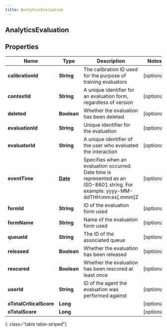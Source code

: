 ```yaml
---
title: AnalyticsEvaluation
---
```


## AnalyticsEvaluation

## Properties

| Name                    | Type                                     | Description                                                                                                                    | Notes      |
| ----------------------- | ---------------------------------------- | ------------------------------------------------------------------------------------------------------------------------------ | ---------- |
| **calibrationId**       | <!----><!---->**String**<!---->          | The calibration ID used for the purpose of training evaluators                                                                 | [optional] |
| **contextId**           | <!----><!---->**String**<!---->          | A unique identifier for an evaluation form, regardless of version                                                              | [optional] |
| **deleted**             | <!----><!---->**Boolean**<!---->         | Whether the evaluation has been deleted                                                                                        | [optional] |
| **evaluationId**        | <!----><!---->**String**<!---->          | Unique identifier for the evaluation                                                                                           | [optional] |
| **evaluatorId**         | <!----><!---->**String**<!---->          | A unique identifier of the user who evaluated the interaction                                                                  | [optional] |
| **eventTime**           | <!----><!---->[**Date**](Date.md)<!----> | Specifies when an evaluation occurred. Date time is represented as an ISO-8601 string. For example: yyyy-MM-ddTHH:mm:ss[.mmm]Z | [optional] |
| **formId**              | <!----><!---->**String**<!---->          | ID of the evaluation form used                                                                                                 | [optional] |
| **formName**            | <!----><!---->**String**<!---->          | Name of the evaluation form used                                                                                               | [optional] |
| **queueId**             | <!----><!---->**String**<!---->          | The ID of the associated queue                                                                                                 | [optional] |
| **released**            | <!----><!---->**Boolean**<!---->         | Whether the evaluation has been released                                                                                       | [optional] |
| **rescored**            | <!----><!---->**Boolean**<!---->         | Whether the evaluation has been rescored at least once                                                                         | [optional] |
| **userId**              | <!----><!---->**String**<!---->          | ID of the agent the evaluation was performed against                                                                           | [optional] |
| **oTotalCriticalScore** | <!----><!---->**Long**<!---->            |                                                                                                                                | [optional] |
| **oTotalScore**         | <!----><!---->**Long**<!---->            |                                                                                                                                | [optional] |

{: class="table table-striped"}
